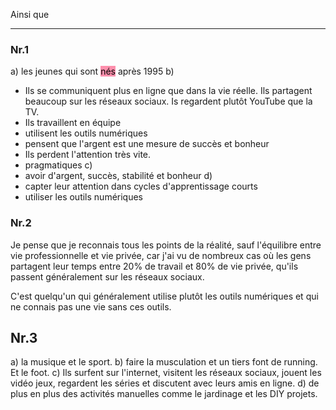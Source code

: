 

Ainsi que
***


### Nr.1
a) les jeunes qui sont <mark style="background: #FF5582A6;">nés</mark> après 1995
b) 
- Ils se communiquent plus en ligne que dans la vie réelle. Ils partagent beaucoup sur les réseaux sociaux. Is regardent plutôt YouTube que la TV.
- Ils travaillent en équipe
- utilisent les outils numériques
- pensent que l'argent est une mesure de succès et bonheur
- Ils perdent l'attention très vite.
- pragmatiques
c) 
- avoir d'argent, succès, stabilité et bonheur
d) 
- capter leur attention dans cycles d'apprentissage courts
- utiliser les outils numériques
### Nr.2

Je pense que je reconnais tous les points de la réalité, sauf l'équilibre entre vie professionnelle et vie privée, car j'ai vu de nombreux cas où les gens partagent leur temps entre 20% de travail et 80% de vie privée, qu'ils passent généralement sur les réseaux sociaux.


C'est quelqu'un qui généralement utilise plutôt les outils numériques et qui ne connais pas une vie sans ces outils.


## Nr.3

a) la musique et le sport.
b) faire la musculation et un tiers font de running. Et le foot. 
c) Ils surfent sur l'internet, visitent les réseaux sociaux, jouent les vidéo jeux, regardent les séries et discutent avec leurs amis en ligne.
d) de plus en plus des activités manuelles comme le jardinage et les DIY projets.


